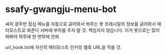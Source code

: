 # ssafy-gwangju-menu-bot
싸피 광주반 점심 메뉴를 자동으로 긁어와서 쏴주는 봇
프레시밀의 정보를 긁어와서 매터모스트로 쏴준다
서버에 부하를 주지 말 것. 책임지지 않습니다.
이거 봇으로는 많이 쏴봐야 하루에 한 번밖에 안쏴

url_hook.txt에 자신의 매터모스트 인커밍 웹훅 URL을 적을 것.
